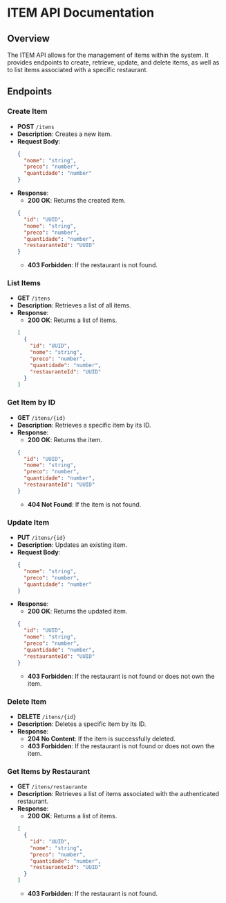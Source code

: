 # ITEM API Documentation

## Overview
The ITEM API allows for the management of items within the system. It provides endpoints to create, retrieve, update, and delete items, as well as to list items associated with a specific restaurant.

## Endpoints

### Create Item
- **POST** `/itens`
- **Description**: Creates a new item.
- **Request Body**:
  ```json
  {
    "nome": "string",
    "preco": "number",
    "quantidade": "number"
  }
  ```
- **Response**:
  - **200 OK**: Returns the created item.
  ```json
  {
    "id": "UUID",
    "nome": "string",
    "preco": "number",
    "quantidade": "number",
    "restauranteId": "UUID"
  }
  ```
  - **403 Forbidden**: If the restaurant is not found.

### List Items
- **GET** `/itens`
- **Description**: Retrieves a list of all items.
- **Response**:
  - **200 OK**: Returns a list of items.
  ```json
  [
    {
      "id": "UUID",
      "nome": "string",
      "preco": "number",
      "quantidade": "number",
      "restauranteId": "UUID"
    }
  ]
  ```

### Get Item by ID
- **GET** `/itens/{id}`
- **Description**: Retrieves a specific item by its ID.
- **Response**:
  - **200 OK**: Returns the item.
  ```json
  {
    "id": "UUID",
    "nome": "string",
    "preco": "number",
    "quantidade": "number",
    "restauranteId": "UUID"
  }
  ```
  - **404 Not Found**: If the item is not found.

### Update Item
- **PUT** `/itens/{id}`
- **Description**: Updates an existing item.
- **Request Body**:
  ```json
  {
    "nome": "string",
    "preco": "number",
    "quantidade": "number"
  }
  ```
- **Response**:
  - **200 OK**: Returns the updated item.
  ```json
  {
    "id": "UUID",
    "nome": "string",
    "preco": "number",
    "quantidade": "number",
    "restauranteId": "UUID"
  }
  ```
  - **403 Forbidden**: If the restaurant is not found or does not own the item.

### Delete Item
- **DELETE** `/itens/{id}`
- **Description**: Deletes a specific item by its ID.
- **Response**:
  - **204 No Content**: If the item is successfully deleted.
  - **403 Forbidden**: If the restaurant is not found or does not own the item.

### Get Items by Restaurant
- **GET** `/itens/restaurante`
- **Description**: Retrieves a list of items associated with the authenticated restaurant.
- **Response**:
  - **200 OK**: Returns a list of items.
  ```json
  [
    {
      "id": "UUID",
      "nome": "string",
      "preco": "number",
      "quantidade": "number",
      "restauranteId": "UUID"
    }
  ]
  ```
  - **403 Forbidden**: If the restaurant is not found.
